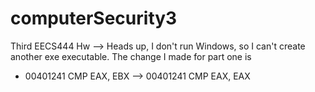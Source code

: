 # computerSecurity3
Third EECS444 Hw
--> Heads up, I don't run Windows, so I can't create another exe executable. The change I made for part one is
  - 00401241 CMP EAX, EBX --> 00401241 CMP EAX, EAX
